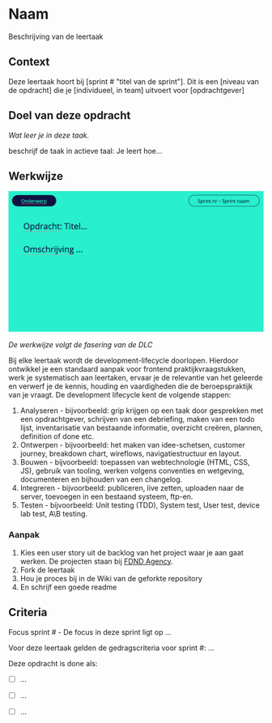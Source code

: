 <!--
De conventie voor naamgeving is sprintnaam-(sub)taaknaam
Topics: (sub)task semester-naam, semesternummer, sprint-naam, sprint-nummer
-->

# Naam

Beschrijving van de leertaak

## Context
Deze leertaak hoort bij [sprint # "titel van de sprint"]. Dit is een [niveau van de opdracht] die je [individueel, in team] uitvoert voor [opdrachtgever]

## Doel van deze opdracht
*Wat leer je in deze taak.*

beschrijf de taak in actieve taal: Je leert hoe...

## Werkwijze
![Opdrachtomschrijving](opdrachtomschrijving.png)

*De werkwijze volgt de fasering van de DLC*


Bij elke leertaak wordt de development-lifecycle doorlopen. Hierdoor ontwikkel je een standaard aanpak voor frontend praktijkvraagstukken, werk je systematisch aan leertaken, ervaar je de relevantie van het geleerde en verwerf je de kennis, houding en vaardigheden die de beroepspraktijk van je vraagt.
De development lifecycle kent de volgende stappen:

1. Analyseren - bijvoorbeeld: grip krijgen op een taak door gesprekken met een opdrachtgever, schrijven van een debriefing, maken van een todo lijst, inventarisatie van bestaande informatie, overzicht creëren, plannen, definition of done etc.
2. Ontwerpen - bijvoorbeeld: het maken van idee-schetsen, customer journey, breakdown chart, wireflows, navigatiestructuur en layout.
3. Bouwen - bijvoorbeeld: toepassen van webtechnologie (HTML, CSS, JS), gebruik van tooling, werken volgens conventies en wetgeving, documenteren en bijhouden van een changelog.
4. Integreren - bijvoorbeeld: publiceren, live zetten, uploaden naar de server, toevoegen in een bestaand systeem, ftp-en.
5. Testen - bijvoorbeeld: Unit testing (TDD), System test, User test, device lab test, A\B testing.

### Aanpak
1. Kies een user story uit de backlog van het project waar je aan gaat werken. De projecten staan bij [FDND Agency](https://github.com/fdnd-agency).  
2. Fork de leertaak
3. Hou je proces bij in de Wiki van de geforkte repository
4. En schrijf een goede readme

## Criteria

Focus sprint # - De focus in deze sprint ligt op ...

Voor deze leertaak gelden de gedragscriteria voor sprint #: 
...

Deze opdracht is done als:

- [ ] ...
- [ ] ...
- [ ] ...




